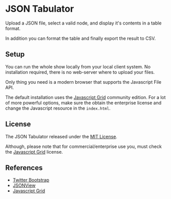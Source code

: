 # JSON Tabulator

Upload a JSON file, select a valid node, and display it's contents in a table format.

In addition you can format the table and finally export the result to CSV.

## Setup

You can run the whole show locally from your local client system. No installation required, there is no web-server where to upload your files.

Only thing you need is a modern browser that supports the Javascript File API.

The default installation uses the [Javascript Grid](https://www.ag-grid.com/) community edition. For a lot of more powerful options, make sure the obtain the enterprise license and change the Javascript resource in the ```index.html```.

## License

The JSON Tabulator released under the [MIT License](http://www.opensource.org/licenses/MIT).

Although, please note that for commercial/enterprise use you, must check the [Javascript Grid](https://www.ag-grid.com/) license.

## References

* [Twitter Bootstrap](https://getbootstrap.com/)
* [JSONView](https://jsonview.com/)
* [Javascript Grid](https://www.ag-grid.com/)

